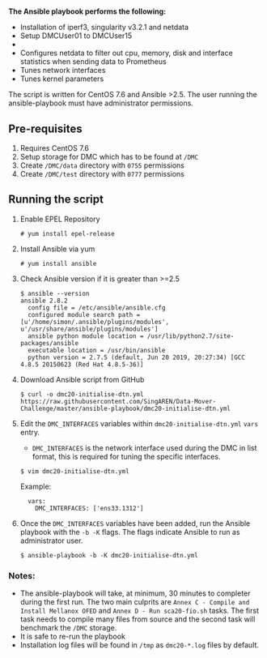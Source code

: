 # 

**The Ansible playbook performs the following:**

- Installation of iperf3, singularity v3.2.1 and netdata
- Setup DMCUser01 to DMCUser15
-
- Configures netdata to filter out cpu, memory, disk and interface statistics when sending data to Prometheus
- Tunes network interfaces
- Tunes kernel parameters

The script is written for CentOS 7.6 and Ansible >2.5. The user running the ansible-playbook must have administrator permissions.

## Pre-requisites

1. Requires CentOS 7.6
1. Setup storage for DMC which has to be found at `/DMC`
  1. Create `/DMC/data` directory with `0755` permissions
  1. Create `/DMC/test` directory with `0777` permissions


## Running the script

1. Enable EPEL Repository

    ```
    # yum install epel-release
    ```

2. Install Ansible via yum

    ```
    # yum install ansible
    ```
  
3. Check Ansible version if it is greater than >=2.5

    ```
    $ ansible --version
    ansible 2.8.2
      config file = /etc/ansible/ansible.cfg
      configured module search path = [u'/home/simon/.ansible/plugins/modules', u'/usr/share/ansible/plugins/modules']
      ansible python module location = /usr/lib/python2.7/site-packages/ansible
      executable location = /usr/bin/ansible
      python version = 2.7.5 (default, Jun 20 2019, 20:27:34) [GCC 4.8.5 20150623 (Red Hat 4.8.5-36)]
    ```
4. Download Ansible script from GitHub

      ```
      $ curl -o dmc20-initialise-dtn.yml https://raw.githubusercontent.com/SingAREN/Data-Mover-Challenge/master/ansible-playbook/dmc20-initialise-dtn.yml
      ```

5. Edit the `DMC_INTERFACES` variables within `dmc20-initialise-dtn.yml` `vars` entry. 
    - `DMC_INTERFACES` is the network interface used during the DMC in list format, this is required for tuning the specific interfaces.
    
    ```
    $ vim dmc20-initialise-dtn.yml
    ```
    Example:
    
    ```
      vars:
        DMC_INTERFACES: ['ens33.1312']
    ```
    
6. Once the `DMC_INTERFACES` variables have been added, run the Ansible playbook with the `-b -K` flags. The flags indicate Ansible to run as administrator user.

    ```
    $ ansible-playbook -b -K dmc20-initialise-dtn.yml
    ``` 

### Notes:
- The ansible-playbook will take, at minimum, 30 minutes to completer during the first run. The two main culprits are `Annex C - Compile and Install Mellanox OFED` and `Annex D - Run sca20-fio.sh` tasks. The first task needs to compile many files from source and the second task will benchmark the `/DMC` storage. 
- It is safe to re-run the playbook 
- Installation log files will be found in `/tmp` as `dmc20-*.log` files by default.
